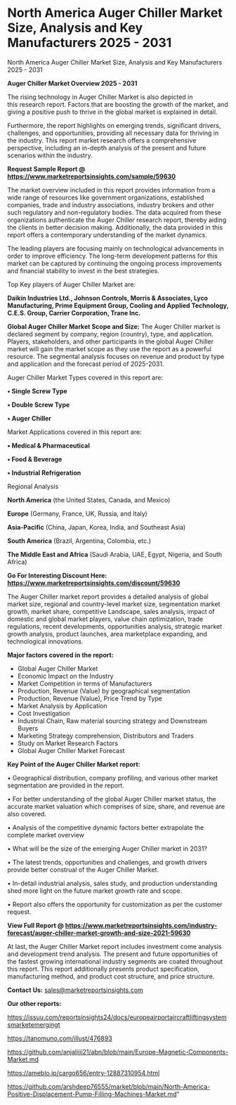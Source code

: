 # North America Auger Chiller Market Size, Analysis and Key Manufacturers 2025 - 2031
North America Auger Chiller Market Size, Analysis and Key Manufacturers 2025 - 2031

<Strong> Auger Chiller Market Overview 2025 - 2031</strong>

The rising technology in Auger Chiller Market is also depicted in this research report. Factors that are boosting the growth of the market, and giving a positive push to thrive in the global market is explained in detail.

Furthermore, the report highlights on emerging trends, significant drivers, challenges, and opportunities, providing all necessary data for thriving in the industry. This report market research offers a comprehensive perspective, including an in-depth analysis of the present and future scenarios within the industry.

<strong>Request Sample Report @ <a href=https://www.marketreportsinsights.com/sample/59630>https://www.marketreportsinsights.com/sample/59630</a></strong>

The market overview included in this report provides information from a wide range of resources like government organizations, established companies, trade and industry associations, industry brokers and other such regulatory and non-regulatory bodies. The data acquired from these organizations authenticate the Auger Chiller research report, thereby aiding the clients in better decision making. Additionally, the data provided in this report offers a contemporary understanding of the market dynamics.

The leading players are focusing mainly on technological advancements in order to improve efficiency. The long-term development patterns for this market can be captured by continuing the ongoing process improvements and financial stability to invest in the best strategies.

Top Key players of Auger Chiller Market are:

<strong>Daikin Industries Ltd., Johnson Controls, Morris & Associates, Lyco Manufacturing, Prime Equipment Group, Cooling and Applied Technology, C.E.S. Group, Carrier Corporation, Trane Inc.</strong>

<strong><b>Global Auger Chiller Market Scope and Size:</b></strong>
The Auger Chiller market is declared segment by company, region (country), type, and application. Players, stakeholders, and other participants in the global Auger Chiller market will gain the market scope as they use the report as a powerful resource. The segmental analysis focuses on revenue and product by type and application and the forecast period of 2025-2031.

Auger Chiller Market Types covered in this report are:

<strong>• Single Screw Type

• Double Screw Type

• Auger Chiller</strong>

Market Applications covered in this report are:

<strong>• Medical & Pharmaceutical

• Food & Beverage

• Industrial Refrigeration</strong> 

Regional Analysis

<strong>North America</strong> (the United States, Canada, and Mexico)

<strong>Europe</strong> (Germany, France, UK, Russia, and Italy)

<strong>Asia-Pacific</strong> (China, Japan, Korea, India, and Southeast Asia)

<strong>South America</strong> (Brazil, Argentina, Colombia, etc.)

<strong>The Middle East and Africa</strong> (Saudi Arabia, UAE, Egypt, Nigeria, and South Africa)

<strong>Go For Interesting Discount Here: <a href=https://www.marketreportsinsights.com/discount/59630>https://www.marketreportsinsights.com/discount/59630</a></strong>

The Auger Chiller market report provides a detailed analysis of global market size, regional and country-level market size, segmentation market growth, market share, competitive Landscape, sales analysis, impact of domestic and global market players, value chain optimization, trade regulations, recent developments, opportunities analysis, strategic market growth analysis, product launches, area marketplace expanding, and technological innovations.

<strong><b>Major factors covered in the report:</b></strong>
<ul>
  <li>Global Auger Chiller Market </li>
  <li>Economic Impact on the Industry</li>
  <li>Market Competition in terms of Manufacturers</li>
  <li>Production, Revenue (Value) by geographical segmentation</li>
  <li>Production, Revenue (Value), Price Trend by Type</li>
  <li>Market Analysis by Application</li>
  <li>Cost Investigation</li>
  <li>Industrial Chain, Raw material sourcing strategy and Downstream Buyers</li>
  <li>Marketing Strategy comprehension, Distributors and Traders</li>
  <li>Study on Market Research Factors</li>
  <li>Global Auger Chiller Market Forecast</li>
</ul>

<strong><b>Key Point of the Auger Chiller Market report:</b></strong>

• Geographical distribution, company profiling, and various other market segmentation are provided in the report.

• For better understanding of the global Auger Chiller market status, the accurate market valuation which comprises of size, share, and revenue are also covered.

• Analysis of the competitive dynamic factors better extrapolate the complete market overview

• What will be the size of the emerging Auger Chiller market in 2031?

• The latest trends, opportunities and challenges, and growth drivers provide better construal of the Auger Chiller Market.

• In-detail industrial analysis, sales study, and production understanding shed more light on the future market growth rate and scope.

• Report also offers the opportunity for customization as per the customer request.

<strong><b>View Full Report @ <a href=https://www.marketreportsinsights.com/industry-forecast/auger-chiller-market-growth-and-size-2021-59630>https://www.marketreportsinsights.com/industry-forecast/auger-chiller-market-growth-and-size-2021-59630</a></b></strong>


At last, the Auger Chiller Market report includes investment come analysis and development trend analysis. The present and future opportunities of the fastest growing international industry segments are coated throughout this report. This report additionally presents product specification, manufacturing method, and product cost structure, and price structure.

<strong>Contact Us:</strong>
sales@marketreportsinsights.com

<strong>Our other reports:</strong>

<a href=https://issuu.com/reportsinsights24/docs/europeairportaircraftliftingsystemsmarketemergingt>https://issuu.com/reportsinsights24/docs/europeairportaircraftliftingsystemsmarketemergingt</a>

<a href=https://tanomuno.com/illust/476893>https://tanomuno.com/illust/476893</a>

<a href=https://github.com/anjaliiii21/abn/blob/main/Europe-Magnetic-Components-Market.md>https://github.com/anjaliiii21/abn/blob/main/Europe-Magnetic-Components-Market.md</a>

<a href=https://ameblo.jp/cargo656/entry-12887310954.html>https://ameblo.jp/cargo656/entry-12887310954.html</a>

<a href=https://github.com/arshdeep76555/market/blob/main/North-America-Positive-Displacement-Pump-Filling-Machines-Market.md>https://github.com/arshdeep76555/market/blob/main/North-America-Positive-Displacement-Pump-Filling-Machines-Market.md</a>"
